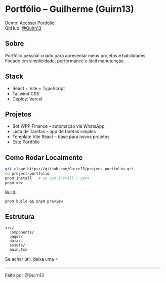 # Portfólio – Guilherme (Guirn13)

Demo: [Acessar Portfólio](https://project-portfolio-6qkh74o3o-guirn13s-projects.vercel.app/)  
GitHub: [@Guirn13](https://github.com/Guirn13)

## Sobre
Portfólio pessoal criado para apresentar meus projetos e habilidades. Focado em simplicidade, performance e fácil manutenção.

## Stack
- React + Vite + TypeScript
- Tailwind CSS
- Deploy: Vercel

## Projetos
- Bot WPP Finance – automação via WhatsApp  
- Lista de Tarefas – app de tarefas simples  
- Template Vite React – base para novos projetos  
- Este Portfólio


## Como Rodar Localmente
```bash
git clone https://github.com/Guirn13/project-portfolio.git
cd project-portfolio
pnpm install   # ou npm install / yarn
pnpm dev
```

Build:
```bash
pnpm build && pnpm preview
```

## Estrutura
```
src/
  components/
  pages/
  data/
  assets/
  main.tsx
```

Se achar útil, deixa uma ⭐

---
Feito por @Guirn13

